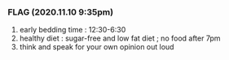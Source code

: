 ### FLAG (2020.11.10 9:35pm)
1. early bedding time : 12:30-6:30
2. healthy diet : sugar-free and low fat diet ; no food after 7pm
3. think and speak for your own opinion out loud

